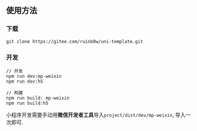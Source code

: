 ## 使用方法

### 下载

```
git clone https://gitee.com/ruinb0w/uni-template.git
```

### 开发

```
// 开发
npm run dev:mp-weixin
npm run dev:h5

// 构建
npm run build: mp-weixin
npm run build:h5
```

小程序开发需要手动用**微信开发者工具**导入`project/dist/dev/mp-weixin`, 导入一次即可.
